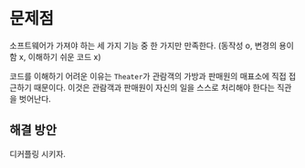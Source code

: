 # 문제점

소프트웨어가 가져야 하는 세 가지 기능 중 한 가지만 만족한다. (동작성 o, 변경의 용이함 x, 이해하기 쉬운 코드 x)

코드를 이해하기 어려운 이유는 `Theater`가 관람객의 가방과 판매원의 매표소에 직접 접근하기 때문이다. 이것은 관람객과 판매원이 자신의 일을 스스로 처리해야 한다는 직관을 벗어난다. 

## 해결 방안

디커플링 시키자.